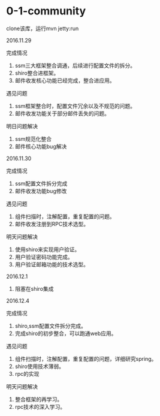 # 0-1-community
  
  clone该库，运行mvn jetty:run
  
<!--2016.11.29-->
2016.11.29

完成情况
  1. ssm三大框架整合调通，后续进行配置文件的拆分。
  2. shiro整合进框架。
  3. 邮件收发核心功能已经完成，整合进应用。

遇见问题
  1. ssm框架整合时，配置文件冗余以及不规范的问题。
  2. 邮件收发功能关于部分邮件丢失的问题。

明日问题解决
  1. ssm规范化整合
  2. 邮件核心功能bug解决

<!--2016.11.30-->
2016.11.30

完成情况
  1. ssm配置文件拆分完成
  2. 邮件收发功能bug修改
 
遇见问题
  1. 组件扫描时，注解配置，重复配置的问题。
  2. 邮件收发注册到RPC技术选型。
 
明天问题解决
  1. 使用shiro来实现用户验证。
  2. 用户验证密码功能完成。
  3. 用户验证邮箱功能的技术选型。

<!--2016.12.1-->
2016.12.1
  1. 阻塞在shiro集成
  
<!--2016.12.2   2016.12.4-->
2016.12.4

完成情况
  1. shiro,ssm配置文件拆分完成。
  2. 完成shiro的初步整合，可以跑通web应用。
 
遇见问题
  1. 组件扫描时，注解配置，重复配置的问题，详细研究spring。
  2. shiro使用技术薄弱。
  3. rpc的实现
 
明天问题解决
  1. 整合框架的再学习。
  2. rpc技术的深入学习。
